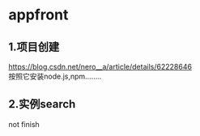 # appfront
## 1.项目创建
https://blog.csdn.net/nero__a/article/details/62228646<br>
按照它安装node.js,npm……..<br>
## 2.实例search
not finish
